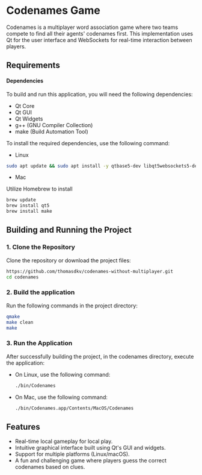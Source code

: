 # Codenames Game

Codenames is a multiplayer word association game where two teams compete to find all their agents' codenames first. This implementation uses Qt for the user interface and WebSockets for real-time interaction between players.

## Requirements


#### Dependencies

To build and run this application, you will need the following dependencies:

- Qt Core
- Qt GUI
- Qt Widgets
- g++ (GNU Compiler Collection)
- make (Build Automation Tool)



To install the required dependencies, use the following command:

- Linux

```bash
sudo apt update && sudo apt install -y qtbase5-dev libqt5websockets5-dev g++ make
```

- Mac

Utilize Homebrew to install


```bash
brew update
brew install qt5
brew install make
```


## Building and Running the Project
### 1. Clone the Repository
Clone the repository or download the project files:

```bash
https://github.com/thomasdkv/codenames-without-multiplayer.git
cd codenames
```

### 2. Build the application
Run the following commands in the project directory:

```bash
qmake
make clean
make
```

### 3. Run the Application
After successfully building the project, in the codenames directory, execute the application:
- On Linux, use the following command:
  ```bash
  ./bin/Codenames
  ```
- On Mac, use the following command:
  ```bash
  ./bin/Codenames.app/Contents/MacOS/Codenames
  ```


## Features
- Real-time local gameplay for local play.
- Intuitive graphical interface built using Qt's GUI and widgets.
- Support for multiple platforms (Linux/macOS).
- A fun and challenging game where players guess the correct codenames based on clues.
